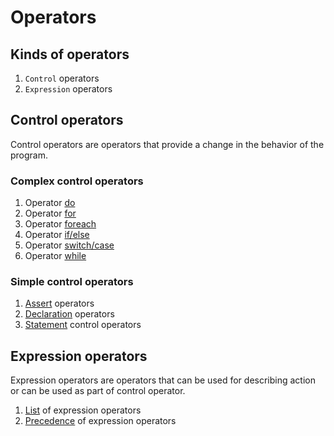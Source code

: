# Operators

## Kinds of operators

1. `Control` operators
2. `Expression` operators



## Control operators

Control operators are operators that provide a change in the behavior of the program.

### Complex control operators

1. Operator [do](02-OperatorDo.md)
2. Operator [for](03-OperatorFor.md)
3. Operator [foreach](04-OperatorForeach.md)
4. Operator [if/else](05-OperatorIfElse.md)
5. Operator [switch/case](06-OperatorSwitchCase.md)
6. Operator [while](07-OperatorWhile.md)

### Simple control operators

1. [Assert](08-Asserts.md) operators
2. [Declaration](09-DeclarationOperators.md) operators
3. [Statement](10-StatementControlOperators.md) control operators



## Expression operators

Expression operators are operators that can be used for describing action or can be used as part of control operator.

1. [List](11-ExpressionOperators.md) of expression operators
2. [Precedence](12-OperatorsPrecedence.md) of expression operators
